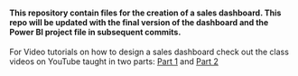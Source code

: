 #### This repository contain files for the creation of a sales dashboard. This repo will be updated with the final version of the dashboard and the Power BI project file in subsequent commits.

For Video tutorials on how to design a sales dashboard check out the class videos on YouTube taught in two parts: [Part 1](https://youtu.be/Q47OugUY_Lo?si=Es3M1fN031MuIn1n) and [Part 2](https://youtu.be/uz3SPbV9bhs?si=EtJwq27ZyrtXHa8p)

